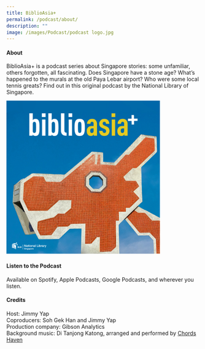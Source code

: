 ```yaml
---
title: BiblioAsia+
permalink: /podcast/about/
description: ""
image: /images/Podcast/podcast logo.jpg
---
```

#### **About** ####
BiblioAsia+ is a podcast series about Singapore stories: some unfamiliar, others forgotten, all fascinating. Does Singapore have a stone age? What’s happened to the murals at the old Paya Lebar airport? Who were some local tennis greats? Find out in this original podcast by the National Library of Singapore.

<img src="/images/Podcast/podcast%20logo.jpg" style="width:auto; height:400px;">

#### **Listen to the Podcast** ####
Available on Spotify, Apple Podcasts, Google Podcasts, and wherever you listen.

#### **Credits** ####
Host: Jimmy Yap<br>
Coproducers: Soh Gek Han and Jimmy Yap<br>
Production company: Gibson Analytics<br>
Background music: Di Tanjong Katong, arranged and performed by [Chords Haven](https://www.youtube.com/watch?v=uA2v7ka5TAI)